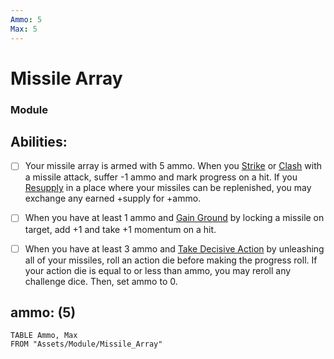 ```yaml
---
Ammo: 5
Max: 5
---
```

# Missile Array
### Module


## Abilities:
- [ ] Your missile array is armed with 5 ammo. When you [Strike](Moves/combat/strike) or [Clash](Moves/combat/clash) with a missile attack, suffer -1 ammo and mark progress on a hit. If you [Resupply](Moves/recover/resupply) in a place where your missiles can be replenished, you may exchange any earned +supply for +ammo.

- [ ] When you have at least 1 ammo and [Gain Ground](Moves/combat/gain_ground) by locking a missile on target, add +1 and take +1 momentum on a hit.

- [ ] When you have at least 3 ammo and [Take Decisive Action](Moves/combat/take_decisive_action) by unleashing all of your missiles, roll an action die before making the progress roll. If your action die is equal to or less than ammo, you may reroll any challenge dice. Then, set ammo to 0.

## ammo: (5) 
```dataview
TABLE Ammo, Max
FROM "Assets/Module/Missile_Array"
```